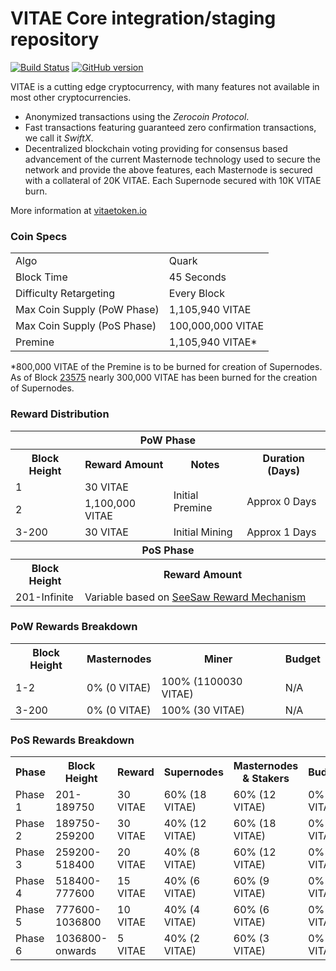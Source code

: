 VITAE Core integration/staging repository
=====================================

[![Build Status](https://travis-ci.org/VITAE-Project/VITAE.svg?branch=master)](https://travis-ci.org/VITAE-Project/VITAE) [![GitHub version](https://badge.fury.io/gh/VITAE-Project%2FVITAE.svg)](https://badge.fury.io/gh/VITAE-Project%2FVITAE)

VITAE is a cutting edge cryptocurrency, with many features not available in most other cryptocurrencies.
- Anonymized transactions using the _Zerocoin Protocol_.
- Fast transactions featuring guaranteed zero confirmation transactions, we call it _SwiftX_.
- Decentralized blockchain voting providing for consensus based advancement of the current Masternode
  technology used to secure the network and provide the above features, each Masternode is secured
  with a collateral of 20K VITAE. Each Supernode secured with 10K VITAE burn.

More information at [vitaetoken.io](http://www.vitaetoken.io)

### Coin Specs
<table>
<tr><td>Algo</td><td>Quark</td></tr>
<tr><td>Block Time</td><td>45 Seconds</td></tr>
<tr><td>Difficulty Retargeting</td><td>Every Block</td></tr>
<tr><td>Max Coin Supply (PoW Phase)</td><td>1,105,940 VITAE</td></tr>
<tr><td>Max Coin Supply (PoS Phase)</td><td>100,000,000 VITAE</td></tr>
<tr><td>Premine</td><td>1,105,940 VITAE*</td></tr>
</table>

*800,000 VITAE of the Premine is to be burned for creation of Supernodes.  As of Block [23575](http://vitaetoken.io:8181/block/d1c76ba65be8748cc350f44884b8a084fc9f9de9dfd03dccf147cfd1d4388781) nearly 300,000 VITAE has been burned for the creation of Supernodes.

### Reward Distribution

<table>
<th colspan=4>PoW Phase</th>
<tr><th>Block Height</th><th>Reward Amount</th><th>Notes</th><th>Duration (Days)</th></tr>
<tr><td>1</td><td>30 VITAE</td><td rowspan=2>Initial Premine</td><td rowspan=2> Approx 0 Days</td></tr>
<tr><td>2</td><td>1,100,000 VITAE</td></tr>
<tr><td>3-200</td><td>30 VITAE</td><td rowspan=1>Initial Mining</td><td rowspan=1> Approx 1 Days</td></tr>
<tr><th colspan=4>PoS Phase</th></tr>
<tr><th>Block Height</th><th colspan=3>Reward Amount</th></tr>
<tr><td>201-Infinite</td><td colspan=3>Variable based on <a href="https://pivx.org/knowledge-base/see-saw-rewards-mechanism/">SeeSaw Reward Mechanism</a></td></tr>
</table>

### PoW Rewards Breakdown

<table>
<th>Block Height</th><th>Masternodes</th><th>Miner</th><th>Budget</th>
<tr><td>1-2</td><td>0% (0 VITAE)</td><td>100% (1100030 VITAE)</td><td>N/A</td></tr>
<tr><td>3-200</td><td>0% (0 VITAE)</td><td>100% (30 VITAE)</td><td>N/A</td></tr>
</table>

### PoS Rewards Breakdown

<table>
<th>Phase</th><th>Block Height</th><th>Reward</th><th>Supernodes</th><th>Masternodes & Stakers</th><th>Budget</th>
<tr><td>Phase 1</td><td>201-189750</td><td>30 VITAE</td><td>60% (18 VITAE)</td><td>60% (12 VITAE)</td><td>0% (0 VITAE)</td></tr>
<tr><td>Phase 2</td><td>189750-259200</td><td>30 VITAE</td><td>40% (12 VITAE)</td><td>60% (18 VITAE)</td><td>0% (0 VITAE)</td></tr>
<tr><td>Phase 3</td><td>259200-518400</td><td>20 VITAE</td><td>40% (8 VITAE)</td><td>60% (12 VITAE)</td><td>0% (0 VITAE)</td></tr>
<tr><td>Phase 4</td><td>518400-777600</td><td>15 VITAE</td><td>40% (6 VITAE)</td><td>60% (9 VITAE)</td><td>0% (0 VITAE)</td></tr>
<tr><td>Phase 5</td><td>777600-1036800</td><td>10 VITAE</td><td>40% (4 VITAE)</td><td>60% (6 VITAE)</td><td>0% (0 VITAE)</td></tr>
<tr><td>Phase 6</td><td>1036800-onwards</td><td>5 VITAE</td><td>40% (2 VITAE)</td><td>60% (3 VITAE)</td><td>0% (0 VITAE)</td></tr>
</table>

